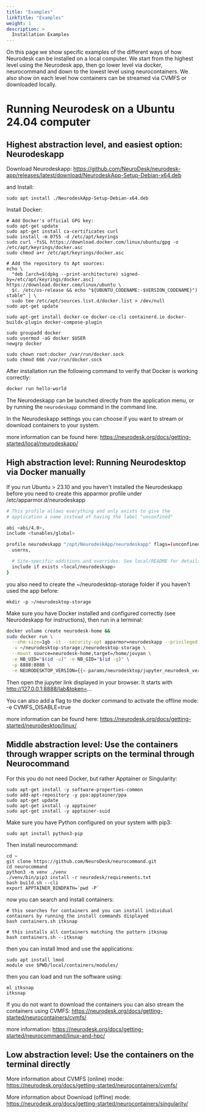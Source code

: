 ```yaml
---
title: "Examples"
linkTitle: "Examples"
weight: 1
description: >
  Installation Examples
---
```


On this page we show specific examples of the different ways of how Neurodesk can be installed on a local computer. We start from the highest level using the Neurodesk app, then go lower level via docker, neurocommand and down to the lowest level using neurocontainers. We also show on each level how containers can be streamed via CVMFS or downloaded locally.

# Running Neurodesk on a Ubuntu 24.04 computer

## Highest abstraction level, and easiest option: Neurodeskapp

Download Neurodeskapp: https://github.com/NeuroDesk/neurodesk-app/releases/latest/download/NeurodeskApp-Setup-Debian-x64.deb

and Install:
```
sudo apt install ./NeurodeskApp-Setup-Debian-x64.deb
```

Install Docker:
```
# Add Docker's official GPG key:
sudo apt-get update
sudo apt-get install ca-certificates curl
sudo install -m 0755 -d /etc/apt/keyrings
sudo curl -fsSL https://download.docker.com/linux/ubuntu/gpg -o /etc/apt/keyrings/docker.asc
sudo chmod a+r /etc/apt/keyrings/docker.asc

# Add the repository to Apt sources:
echo \
  "deb [arch=$(dpkg --print-architecture) signed-by=/etc/apt/keyrings/docker.asc] https://download.docker.com/linux/ubuntu \
  $(. /etc/os-release && echo "${UBUNTU_CODENAME:-$VERSION_CODENAME}") stable" | \
  sudo tee /etc/apt/sources.list.d/docker.list > /dev/null
sudo apt-get update

sudo apt-get install docker-ce docker-ce-cli containerd.io docker-buildx-plugin docker-compose-plugin

sudo groupadd docker
sudo usermod -aG docker $USER
newgrp docker

sudo chown root:docker /var/run/docker.sock
sudo chmod 666 /var/run/docker.sock
```

After installation run the following command to verify that Docker is working correctly:

```bash
docker run hello-world
```

The Neurodeskapp can be launched directly from the application menu, or by running the `neurodeskapp` command in the command line.

In the Neurodeskapp settings you can choose if you want to stream or download containers to your system.


more information can be found here: https://neurodesk.org/docs/getting-started/local/neurodeskapp/


## High abstraction level: Running Neurodesktop via Docker manually
If you run Ubuntu > 23.10 and you haven't installed the Neurodeskapp before you need to create this apparmor profile under /etc/apparmor.d/neurodeskapp
```bash
# This profile allows everything and only exists to give the
# application a name instead of having the label "unconfined"

abi <abi/4.0>,
include <tunables/global>

profile neurodeskapp "/opt/NeurodeskApp/neurodeskapp" flags=(unconfined) {
  userns,

  # Site-specific additions and overrides. See local/README for details.
  include if exists <local/neurodeskapp>
}
```

you also need to create the ~/neurodesktop-storage folder if you haven't used the app before:
```
mkdir -p ~/neurodesktop-storage
```

Make sure you have Docker installed and configured correctly (see Neurodeskapp for instructions), then run in a terminal:

```bash
docker volume create neurodesk-home &&
sudo docker run \
  --shm-size=1gb -it --security-opt apparmor=neurodeskapp --privileged --user=root --name neurodesktop \
  -v ~/neurodesktop-storage:/neurodesktop-storage \
  --mount source=neurodesk-home,target=/home/jovyan \
  -e NB_UID="$(id -u)" -e NB_GID="$(id -g)" \
  -p 8888:8888 \
  -e NEURODESKTOP_VERSION={{< params/neurodesktop/jupyter_neurodesk_version >}} vnmd/neurodesktop:{{< params/neurodesktop/jupyter_neurodesk_version >}}
```

Then open the jupyter link displayed in your browser. It starts with http://127.0.0.1:8888/lab&token=... 

You can also add a flag to the docker command to activate the offline mode: -e CVMFS_DISABLE=true

more information can be found here: https://neurodesk.org/docs/getting-started/neurodesktop/linux/

## Middle abstraction level: Use the containers through wrapper scripts on the terminal through Neurocommand

For this you do not need Docker, but rather Apptainer or Singularity:

```
sudo apt-get install -y software-properties-common
sudo add-apt-repository -y ppa:apptainer/ppa
sudo apt-get update
sudo apt-get install -y apptainer
sudo apt-get install -y apptainer-suid
```

Make sure you have Python configured on your system with pip3:
```
sudo apt install python3-pip
```


Then install neurocommand:
```
cd ~
git clone https://github.com/NeuroDesk/neurocommand.git 
cd neurocommand 
python3 -m venv ./venv
./venv/bin/pip3 install -r neurodesk/requirements.txt
bash build.sh --cli
export APPTAINER_BINDPATH=`pwd -P`
```

now you can search and install containers:
```
# this searches for containers and you can install individual containers by running the install commands displayed 
bash containers.sh itksnap

# this installs all containers matching the pattern itksnap
bash containers.sh --itksnap
```

then you can install lmod and use the applications:
```
sudo apt install lmod
module use $PWD/local/containers/modules/
```

then you can load and run the software using:
```
ml itksnap
itksnap
```

If you do not want to download the containers you can also stream the containers using CVMFS: https://neurodesk.org/docs/getting-started/neurocontainers/cvmfs/

more information: https://neurodesk.org/docs/getting-started/neurocommand/linux-and-hpc/


## Low abstraction level: Use the containers on the terminal directly 




More information about CVMFS (online) mode: https://neurodesk.org/docs/getting-started/neurocontainers/cvmfs/

More information about Download (offline) mode: https://neurodesk.org/docs/getting-started/neurocontainers/singularity/
